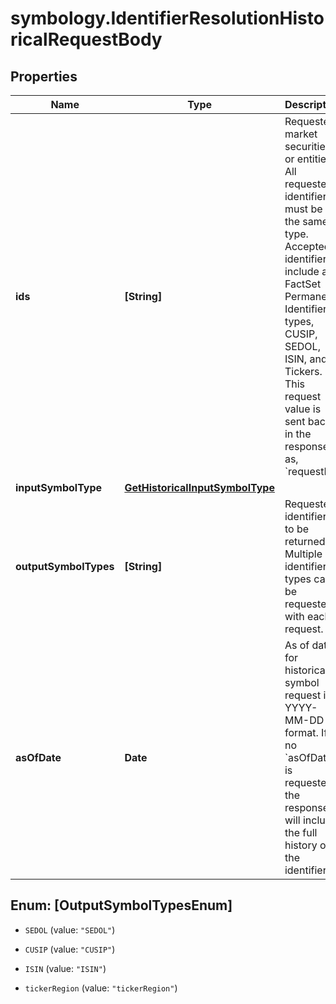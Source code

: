 # symbology.IdentifierResolutionHistoricalRequestBody

## Properties

Name | Type | Description | Notes
------------ | ------------- | ------------- | -------------
**ids** | **[String]** | Requested market securities or entities. All requested identifiers must be of the same type. Accepted identifiers include all FactSet Permanent Identifiers types, CUSIP, SEDOL, ISIN, and Tickers. This request value is sent back in the response as, &#x60;requestId&#39;. | 
**inputSymbolType** | [**GetHistoricalInputSymbolType**](GetHistoricalInputSymbolType.md) |  | 
**outputSymbolTypes** | **[String]** | Requested identifiers to be returned. Multiple identifier types can be requested with each request. | 
**asOfDate** | **Date** | As of date for historical symbol request in YYYY-MM-DD format. If no &#x60;asOfDate&#x60; is requested, the response will include the full history of the identifier.  | [optional] 



## Enum: [OutputSymbolTypesEnum]


* `SEDOL` (value: `"SEDOL"`)

* `CUSIP` (value: `"CUSIP"`)

* `ISIN` (value: `"ISIN"`)

* `tickerRegion` (value: `"tickerRegion"`)




